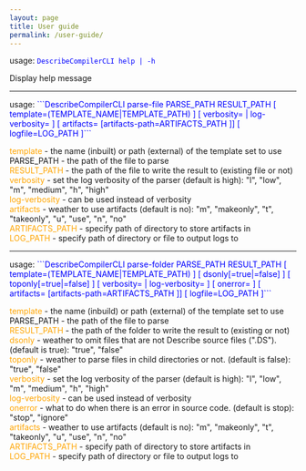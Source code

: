 ```yaml
---
layout: page
title: User guide
permalink: /user-guide/
---
```

usage: <span style="color:blue">```DescribeCompilerCLI help | -h```</span>

Display help message

<hr>
usage: <span style="color:blue">```DescribeCompilerCLI parse-file PARSE_PATH RESULT_PATH [ template=(TEMPLATE_NAME|TEMPLATE_PATH) ] [ verbosity=<verb> | log-verbosity=<verb> ] [ artifacts=<verb> [artifacts-path=ARTIFACTS_PATH ]] [ logfile=LOG_PATH ]```</span>

<span style="color:orange">template</span> - the name (inbuilt) or path (external) of the template set to use PARSE_PATH - the path of the file to parse<br>
<span style="color:orange">RESULT_PATH</span> - the path of the file to write the result to (existing file or not)<br>
<span style="color:orange">verbosity</span> - set the log verbosity of the parser (default is high): "l", "low", "m", "medium", "h", "high"<br>
<span style="color:orange">log-verbosity</span> - can be used instead of verbosity<br>
<span style="color:orange">artifacts</span> - weather to use artifacts (default is no): "m", "makeonly", "t", "takeonly", "u", "use", "n", "no"<br> 
<span style="color:orange">ARTIFACTS_PATH</span> - specify path of directory to store artifacts in<br>
<span style="color:orange">LOG_PATH</span> - specify path of directory or file to output logs to<br>

<hr>
usage: <span style="color:blue">```DescribeCompilerCLI parse-folder PARSE_PATH RESULT_PATH [ template=(TEMPLATE_NAME|TEMPLATE_PATH) ] [ dsonly[=true|=false] ] [ toponly[=true|=false] ] [ verbosity=<verb> | log-verbosity=<verb> ] [ onerror=<verb> ] [ artifacts=<verb> [artifacts-path=ARTIFACTS_PATH ]] [ logfile=LOG_PATH ]```</span>

<span style="color:orange">template</span> - the name (inbuild) or path (external) of the template set to use PARSE_PATH - the path of the file to parse<br> 
<span style="color:orange">RESULT_PATH</span> - the path of the folder to write the result to (existing or not)<br>
<span style="color:orange">dsonly</span> - weather to omit files that are not Describe source files (".DS"). (default is true): "true", "false"<br>
<span style="color:orange">toponly</span> - weather to parse files in child directories or not. (default is false): "true", "false"<br>
<span style="color:orange">verbosity</span> - set the log verbosity of the parser (default is high): "l", "low", "m", "medium", "h", "high"<br>
<span style="color:orange">log-verbosity</span> - can be used instead of verbosity<br>
<span style="color:orange">onerror</span> - what to do when there is an error in source code. (default is stop): "stop", "ignore"<br>
<span style="color:orange">artifacts</span> - weather to use artifacts (default is no): "m", "makeonly", "t", "takeonly", "u", "use", "n", "no"<br> 
<span style="color:orange">ARTIFACTS_PATH</span> - specify path of directory to store artifacts in<br>
<span style="color:orange">LOG_PATH</span> - specify path of directory or file to output logs to<br>